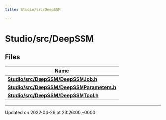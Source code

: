 ```yaml
---
title: Studio/src/DeepSSM

---
```


# Studio/src/DeepSSM



## Files

| Name           |
| -------------- |
| **[Studio/src/DeepSSM/DeepSSMJob.h](../Files/DeepSSMJob_8h.md#file-deepssmjob.h)**  |
| **[Studio/src/DeepSSM/DeepSSMParameters.h](../Files/DeepSSMParameters_8h.md#file-deepssmparameters.h)**  |
| **[Studio/src/DeepSSM/DeepSSMTool.h](../Files/DeepSSMTool_8h.md#file-deepssmtool.h)**  |






-------------------------------

Updated on 2022-04-29 at 23:26:00 +0000
